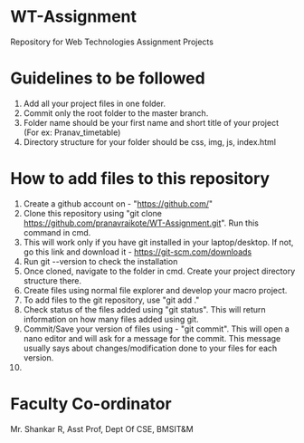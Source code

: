 # WT-Assignment
Repository for Web Technologies Assignment Projects

# Guidelines to be followed
1) Add all your project files in one folder.
2) Commit only the root folder to the master branch.
3) Folder name should be your first name and short title of your project (For ex: Pranav_timetable)
4) Directory structure for your folder should be css, img, js, index.html

# How to add files to this repository
1) Create a github account on - "https://github.com/"
2) Clone this repository using "git clone https://github.com/pranavraikote/WT-Assignment.git". Run this command in cmd.
3) This will work only if you have git installed in your laptop/desktop. If not, go this link and download it - https://git-scm.com/downloads
4) Run git --version to check the installation
5) Once cloned, navigate to the folder in cmd. Create your project directory structure there.
6) Create files using normal file explorer and develop your macro project.
7) To add files to the git repository, use "git add ."
8) Check status of the files added using "git status". This will return information on how many files added using git.
9) Commit/Save your version of files using - "git commit". This will open a nano editor and will ask for a message for the commit. This message usually says about changes/modification done to your files for each version.
10) 




# Faculty Co-ordinator
Mr. Shankar R, Asst Prof, Dept Of CSE, BMSIT&M

